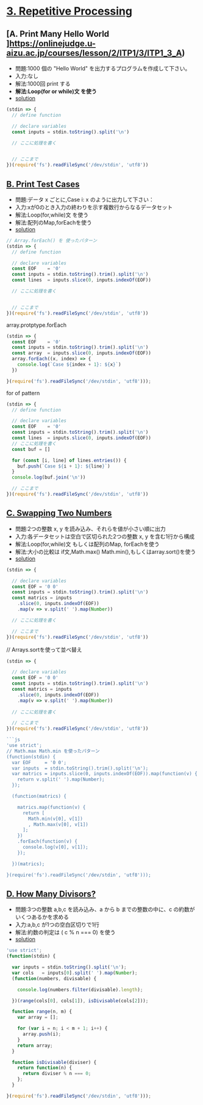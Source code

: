 # [3. Repetitive Processing ](https://onlinejudge.u-aizu.ac.jp/courses/lesson/2/ITP1/3)

## [A. Print Many Hello World ]https://onlinejudge.u-aizu.ac.jp/courses/lesson/2/ITP1/3/ITP1_3_A)

- 問題:1000 個の "Hello World" を出力するプログラムを作成して下さい。
- 入力:なし
- 解法:1000回 print する
- **解法:Loop(for or while)文 を使う**
- [solution](https://onlinejudge.u-aizu.ac.jp/solutions/problem/ITP1_3_A)

```js
(stdin => {
  // define function

  // declare variables
  const inputs = stdin.toString().split('\n')

  // ここに処理を書く 


  // ここまで
})(require('fs').readFileSync('/dev/stdin', 'utf8'))

```
## [B. Print Test Cases ](https://onlinejudge.u-aizu.ac.jp/courses/lesson/2/ITP1/3/ITP1_3_B)

- 問題:データ x ごとに,Case i: x のように出力して下さい：
- 入力:xが0のとき入力の終わりを示す複数行からなるデータセット
- 解法:Loop(for,while)文 を使う
- 解法:配列のMap,forEachを使う
- [solution](https://onlinejudge.u-aizu.ac.jp/solutions/problem/ITP1_3_B)

```js
// Array.forEach() を 使ったパターン
(stdin => {
  // define function

  // declare variables
  const EOF    = '0'
  const inputs = stdin.toString().trim().split('\n')
  const lines  = inputs.slice(0, inputs.indexOf(EOF))

  // ここに処理を書く 


  // ここまで
})(require('fs').readFileSync('/dev/stdin', 'utf8'))
```

array.protptype.forEach

```js
(stdin => {
  const EOF    = '0'
  const inputs = stdin.toString().trim().split('\n')
  const array  = inputs.slice(0, inputs.indexOf(EOF))
  array.forEach((x, index) => {
    console.log(`Case ${index + 1}: ${x}`)
  })

}(require('fs').readFileSync('/dev/stdin', 'utf8')));
```

for of pattern

```.js
(stdin => {
  // define function

  // declare variables
  const EOF    = '0'
  const inputs = stdin.toString().trim().split('\n')
  const lines  = inputs.slice(0, inputs.indexOf(EOF))
  // ここに処理を書く
  const buf = []

  for (const [i, line] of lines.entries()) {
    buf.push(`Case ${i + 1}: ${line}`)
  } 
  console.log(buf.join('\n'))

  // ここまで
})(require('fs').readFileSync('/dev/stdin', 'utf8'))
```

## [C. Swapping Two Numbers ](https://onlinejudge.u-aizu.ac.jp/courses/lesson/2/ITP1/3/ITP1_3_C)

- 問題:2つの整数 x, y を読み込み、それらを値が小さい順に出力
- 入力:各データセットは空白で区切られた2つの整数 x, y を含む1行から構成
- 解法:Loop(for,while)文 もしくは配列のMap, forEachを使う
- 解法:大小の比較は if文,Math.max() Math.min(),もしくはarray.sort()を使う
- [solution](https://onlinejudge.u-aizu.ac.jp/solutions/problem/ITP1_3_C)

```js
(stdin => {

  // declare variables
  const EOF = '0 0'
  const inputs = stdin.toString().trim().split('\n')
  const matrics = inputs
    .slice(0, inputs.indexOf(EOF))
    .map(v => v.split(' ').map(Number))

  // ここに処理を書く

  // ここまで
})(require('fs').readFileSync('/dev/stdin', 'utf8'))
```

// Arrays.sortを使って並べ替え

```js
(stdin => {

  // declare variables
  const EOF = '0 0'
  const inputs = stdin.toString().trim().split('\n')
  const matrics = inputs
    .slice(0, inputs.indexOf(EOF))
    .map(v => v.split(' ').map(Number))
  
  // ここに処理を書く

  // ここまで
})(require('fs').readFileSync('/dev/stdin', 'utf8'))

```js
'use strict';
// Math.max Math.min を使ったパターン
(function(stdin) {
  var EOF     = '0 0';
  var inputs  = stdin.toString().trim().split('\n');
  var matrics = inputs.slice(0, inputs.indexOf(EOF)).map(function(v) {
    return v.split(' ').map(Number);
  });

  (function(matrics) {

    matrics.map(function(v) {
      return [
        Math.min(v[0], v[1])
        , Math.max(v[0], v[1])
      ];
    })
    .forEach(function(v) {
      console.log(v[0], v[1]);
    });

  })(matrics);

}(require('fs').readFileSync('/dev/stdin', 'utf8')));
```


## [D. How Many Divisors? ](https://onlinejudge.u-aizu.ac.jp/courses/lesson/2/ITP1/3/ITP1_3__D)

- 問題:3つの整数 a,b,c を読み込み、a から b までの整数の中に、c の約数がいくつあるかを求める
- 入力:a,b,c が1つの空白区切りで1行
- 解法:約数の判定は ( c % n === 0) を使う
- [solution](https://onlinejudge.u-aizu.ac.jp/solutions/problem/ITP1_3_D)

```js
'use strict';
(function(stdin) {

  var inputs = stdin.toString().split('\n');
  var cols   = inputs[0].split(' ').map(Number);
  (function(numbers, divisable) {

    console.log(numbers.filter(divisable).length);

  })(range(cols[0], cols[1]), isDivisable(cols[2]));

  function range(n, m) {
    var array = [];

    for (var i = n; i < m + 1; i++) {
      array.push(i);
    }
    return array;
  }

  function isDivisable(diviser) {
    return function(n) {
      return diviser % n === 0;
    };
  }

}(require('fs').readFileSync('/dev/stdin', 'utf8')));
```

